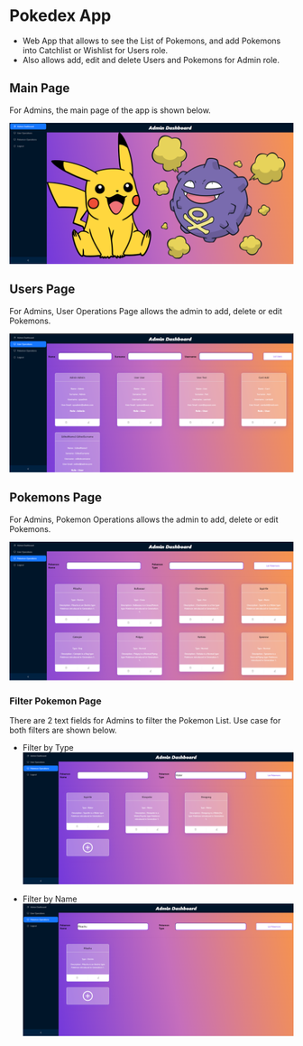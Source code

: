 # Pokedex App 
- Web App that allows to see the List of Pokemons, and add Pokemons into Catchlist or Wishlist for Users role.
- Also allows add, edit and delete Users and Pokemons for Admin role.

## Main Page

For Admins, the main page of the app is shown below.

![Main Page](assets/mainpage.png)

## Users Page

For Admins, User Operations Page allows the admin to add, delete or edit Pokemons.

![Users Page](assets/users.png)


## Pokemons Page

For Admins, Pokemon Operations allows the admin to add, delete or edit Pokemons.

![Pokemons Page](assets/pokemons.png)

### Filter Pokemon Page

There are 2 text fields for Admins to filter the Pokemon List. Use case for both filters are shown below.

- Filter by Type
![Filter by Type](assets/pokemonsfiltered.png)

- Filter by Name
![Filter by Name](assets/pokemonsfiltered2.png)
